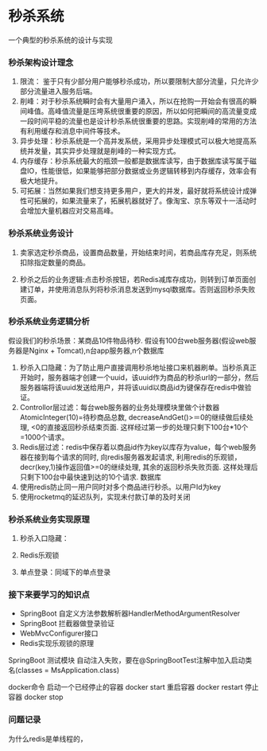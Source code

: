 # 秒杀系统
一个典型的秒杀系统的设计与实现

### 秒杀架构设计理念
1. 限流： 鉴于只有少部分用户能够秒杀成功，所以要限制大部分流量，只允许少部分流量进入服务后端。
2. 削峰：对于秒杀系统瞬时会有大量用户涌入，所以在抢购一开始会有很高的瞬间峰值。高峰值流量是压垮系统很重要的原因，所以如何把瞬间的高流量变成一段时间平稳的流量也是设计秒杀系统很重要的思路。实现削峰的常用的方法有利用缓存和消息中间件等技术。
3. 异步处理：秒杀系统是一个高并发系统，采用异步处理模式可以极大地提高系统并发量，其实异步处理就是削峰的一种实现方式。
4. 内存缓存：秒杀系统最大的瓶颈一般都是数据库读写，由于数据库读写属于磁盘IO，性能很低，如果能够把部分数据或业务逻辑转移到内存缓存，效率会有极大地提升。
5. 可拓展：当然如果我们想支持更多用户，更大的并发，最好就将系统设计成弹性可拓展的，如果流量来了，拓展机器就好了。像淘宝、京东等双十一活动时会增加大量机器应对交易高峰。
 
 
### 秒杀系统业务设计

1. 卖家选定秒杀商品，设置商品数量，开始结束时间，若商品库存充足，则系统扣除指定数量的商品。

2. 秒杀之后的业务逻辑:点击秒杀按钮，若Redis减库存成功，则转到订单页面创建订单，并使用消息队列将秒杀消息发送到mysql数据库。否则返回秒杀失败页面。


### 秒杀系统业务逻辑分析 
假设我们的秒杀场景：某商品10件物品待秒. 假设有100台web服务器(假设web服务器是Nginx + Tomcat),n台app服务器,n个数据库 

1. 秒杀入口隐藏：为了防止用户直接调用秒杀地址接口来机器刷单。当秒杀真正开始时，服务器端才创建一个uuid，该uuid作为商品的秒杀url的一部分，然后服务器端将该uuid发送给用户，并将该uuid以商品id为键保存在redis中做验证。
2. Controllor层过滤：每台web服务器的业务处理模块里做个计数器AtomicInteger(10)=待秒商品总数, decreaseAndGet()>＝0的继续做后续处理, <0的直接返回秒杀结束页面. 
   这样经过第一步的处理只剩下100台*10个=1000个请求。
3. Redis层过滤：redis中保存着以商品id作为key以库存为value，每个web服务器在接到每个请求的同时, 向redis服务器发起请求, 利用redis的乐观锁，decr(key,1)操作返回值>=0的继续处理, 其余的返回秒杀失败页面. 这样处理后只剩下100台中最快速到达的10个请求.
数据库
2. 使用redis防止同一用户同时对多个商品进行秒杀。以用户Id为key
3. 使用rocketmq的延迟队列，实现未付款订单的及时关闭

### 秒杀系统业务实现原理
1. 秒杀入口隐藏：

2. Redis乐观锁

3. 单点登录：同域下的单点登录

 

### 接下来要学习的知识点
- SpringBoot 自定义方法参数解析器HandlerMethodArgumentResolver
- SpringBoot 拦截器做登录验证
- WebMvcConfigurer接口
- Redis实现乐观锁的原理
 

 


SpringBoot 测试模块 自动注入失败，要在@SpringBootTest注解中加入启动类名(classes = MsApplication.class)

docker命令 启动一个已经停止的容器 docker start 重启容器 docker restart 停止容器 docker stop

### 问题记录
为什么redis是单线程的，